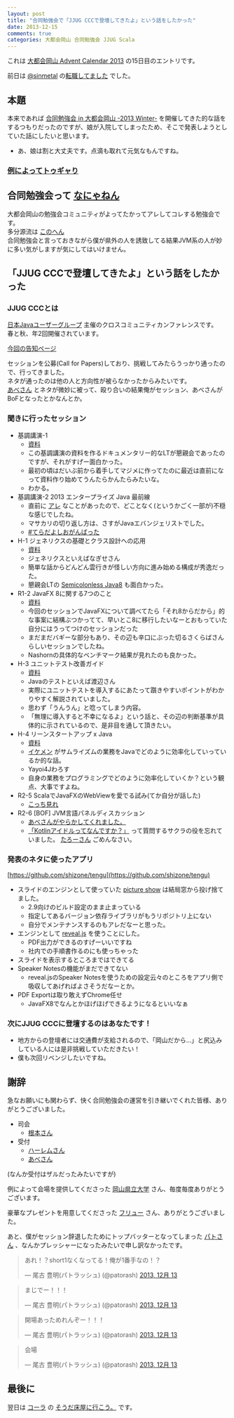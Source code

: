 ```yaml
---
layout: post
title: "合同勉強会で「JJUG CCCで登壇してきたよ」という話をしたかった"
date: 2013-12-15
comments: true
categories: 大都会岡山 合同勉強会 JJUG Scala 
---
```


これは [大都会岡山 Advent Calendar 2013](http://www.adventar.org/calendars/75) の15日目のエントリです。

前日は [@sinmetal](https://twitter.com/sinmetal) の[転職してました](http://sinmetal.hatenablog.com/entry/2013/12/14/020117) でした。

## 本題
本来であれば [合同勉強会 in 大都会岡山 -2013 Winter-](http://gbdaitokai.doorkeeper.jp/events/5725) を開催してきた的な話をするつもりだったのですが、娘が入院してしまったため、そこで発表しようとしていた話にしたいと思います。

* あ、娘は割と大丈夫です。点滴も取れて元気なもんですね。

### [例によってトゥギャり](http://togetter.com/li/602756)

## 合同勉強会って [なにゃねん](http://togetter.com/li/436304)

大都会岡山の勉強会コミュニティがよってたかってアレしてコレする勉強会です。  
多分源流は [このへん](http://togetter.com/li/127551)  
合同勉強会と言っておきながら僕が県外の人を誘致してる結果JVM系の人が妙に多い気がしますが気にしてはいけません。

## 「JJUG CCCで登壇してきたよ」という話をしたかった

### JJUG CCCとは

[日本Javaユーザーグループ](http://www.java-users.jp/) 主催のクロスコミュニティカンファレンスです。  
春と秋、年2回開催されています。

[今回の告知ページ](http://www.java-users.jp/?page_id=695)

セッションを公募(Call for Papers)しており、挑戦してみたらうっかり通ったので、行ってきました。  
ネタが通ったのは他の人と方向性が被らなかったからみたいです。  
[あべさん](https://twitter.com/mao_instatlife) とネタが微妙に被って、殴り合いの結果俺がセッション、あべさんがBoFとなったとかなんとか。

### 聞きに行ったセッション

* 基調講演-1
  - [資料](http://www.slideshare.net/yusuke/jjug-ccc-2013fallkeynoteshare)
  - この基調講演の資料を作るドキュメンタリー的なLTが懇親会であったのですが、それがすげー面白かった。
  - 最初の頃はだいぶ前から着手してマジメに作ってたのに最近は直前になって資料作り始めてうんたらかんたらみたいな。
  - わかる。
* 基調講演-2 2013 エンタープライズ Java 最前線
  - 直前に [アレ](http://jvm.techmood.jp/2013/11/05/343) なことがあったので、どことなく(というかごく一部が)不穏な感じでしたね。
  - マサカリの切り返し方は、さすがJavaエバンジェリストでした。
  - [#てらだよしおがんばった](https://twitter.com/search?q=%23%E3%81%A6%E3%82%89%E3%81%A0%E3%82%88%E3%81%97%E3%81%8A%E3%81%8C%E3%82%93%E3%81%B0%E3%81%A3%E3%81%9F&f=realtime)
* H-1 ジェネリクスの基礎とクラス設計への応用
  - [資料](http://www.slideshare.net/nagise/jjug2013-public)
  - ジェネリクスといえばなぎせさん
  - 簡単な話からどんどん雲行きが怪しい方向に進み始める構成が秀逸だった。
  - 懇親会LTの [Semicolonless Java8](http://d.hatena.ne.jp/Nagise/20131111/1384170146) も面白かった。
* R1-2 JavaFX 8に関する7つのこと
  - [資料](http://www.slideshare.net/skrb/javafx-8-7)
  - 今回のセッションでJavaFXについて調べてたら「それ8からだから」的な事案に結構ぶつかってて、早いとこ8に移行したいなーとおもっていた自分にはうってつけのセッションだった
  - まだまだバギーな部分もあり、その辺も辛口にぶった切るさくらばさんらしいセッションでしたね。
  - Nashornの具体的なベンチマーク結果が見れたのも良かった。
* H-3 ユニットテスト改善ガイド
  - [資料](http://dev.classmethod.jp/testing/unittesting/working-effectively-with-unit-testing/)
  - Javaのテストといえば渡辺さん
  - 実際にユニットテストを導入するにあたって躓きやすいポイントがわかりやすく解説されていました。
  - 思わず「うんうん」と唸ってしまう内容。
  - 「無理に導入すると不幸になるよ」という話と、その辺の判断基準が具体的に示されているので、是非目を通して頂きたい。
* H-4 リーンスタートアップ x Java
  - [資料](http://www.slideshare.net/yusukey/x-java-jjug-jjugccc-ccch4)
  - [イケメン](https://twitter.com/yusuke) がサムライズムの業務をJavaでどのように効率化していっているか的な話。
  - Yayoi4Jわろす
  - 自身の業務をプログラミングでどのように効率化していくか？という観点、大事ですよね。
* R2-5 ScalaでJavaFXのWebViewを愛でる試み(てか自分が話した)
  - [こっち見れ](http://shizone.github.io/blog/2013/11/10/jjuc-ccc-2013-falldescalatojavafxfalsehua-wositekita/)
* R2-6 [BOF] JVM言語パネルディスカッション
  - [あべさんがやらかしてくれました。](http://d.hatena.ne.jp/mao_instantlife/20131111/1384183243)
  - [「Kotlinアイドルってなんですか？」](http://togetter.com/li/553334) って質問するサクラの役を忘れていました。 [たろーさん](https://twitter.com/ngsw_taro) ごめんなさい。

### 発表のネタに使ったアプリ

[https://github.com/shizone/tengu](https://github.com/shizone/tengu)

* スライドのエンジンとして使っていた [picture show](https://github.com/softprops/picture-show) は結局窓から投げ捨てました。
  - 2.9向けのビルド設定のまま止まっている
  - 指定してあるバージョン依存ライブラリがもうリポジトリ上にない
  - 自分でメンテナンスするのもアレだなーと思った。
* エンジンとして [reveal.js](http://lab.hakim.se/reveal-js/#/) を使うことにした。
  - PDF出力ができるのすげーいいですね
  - 社内での手順書作るのにも使っちゃった
* スライドを表示するところまではできてる
* Speaker Notesの機能がまだできてない
  - reveal.jsのSpeaker Notesを使うための設定云々のところをアプリ側で吸収してあげればよさそうだなーとか。
* PDF Exportは取り敢えずChrome任せ
  - JavaFX8でなんとかほげほげできるようになるといいなぁ

### 次にJJUG CCCに登壇するのはあなたです！

* 地方からの登壇者には交通費が支給されるので、「岡山だから…」と尻込みしている人には是非挑戦していただきたい！
* 僕も次回リベンジしたいですね。

## 謝辞

急なお願いにも関わらず、快く合同勉強会の運営を引き継いでくれた皆様、ありがとうございました。

* 司会
  - [根本さん](https://twitter.com/zephiransas)
* 受付
  - [ハーレムさん](https://twitter.com/mako_wis)
  - [あべさん](https://twitter.com/mao_instantlife)

(なんか受付はザルだったみたいですが)

例によって会場を提供してくださった [岡山県立大学](http://www.oka-pu.ac.jp) さん、毎度毎度ありがとうございます。

豪華なプレゼントを用意してくださった [フリュー](http://www.furyu.jp) さん、ありがとうございました。

あと、僕がセッション辞退したためにトップバッターとなってしまった [パトさん](https://twitter.com/patorash) 、なんかプレッシャーになったみたいで申し訳なかったです。

<blockquote class="twitter-tweet" lang="ja"><p>あれ！？short1なくなってる！俺が1番手なの！？</p>&mdash; 尾古 豊明(パトラッシュ) (@patorash) <a href="https://twitter.com/patorash/statuses/411292085371678720">2013, 12月 13</a></blockquote>
<script async src="//platform.twitter.com/widgets.js" charset="utf-8"></script>

<blockquote class="twitter-tweet" lang="ja"><p>まじでー！！！</p>&mdash; 尾古 豊明(パトラッシュ) (@patorash) <a href="https://twitter.com/patorash/statuses/411292111506374657">2013, 12月 13</a></blockquote>
<script async src="//platform.twitter.com/widgets.js" charset="utf-8"></script>

<blockquote class="twitter-tweet" lang="ja"><p>開場あっためれんぞー！！！</p>&mdash; 尾古 豊明(パトラッシュ) (@patorash) <a href="https://twitter.com/patorash/statuses/411292186345349121">2013, 12月 13</a></blockquote>
<script async src="//platform.twitter.com/widgets.js" charset="utf-8"></script>

<blockquote class="twitter-tweet" lang="ja"><p>会場</p>&mdash; 尾古 豊明(パトラッシュ) (@patorash) <a href="https://twitter.com/patorash/statuses/411292236605714432">2013, 12月 13</a></blockquote>
<script async src="//platform.twitter.com/widgets.js" charset="utf-8"></script>

## 最後に

翌日は [コーラ](https://twitter.com/LuckOfWise) の [そうだ床屋に行こう。](http://www.luckofwise.com/2013/12/blog-post_16.html) です。
